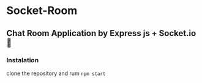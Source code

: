 # Socket-Room

## Chat Room Application by Express js + Socket.io 👾

### Instalation

clone the repository and rum ```npm start```
